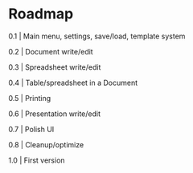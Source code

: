 # Roadmap

0.1 | Main menu, settings, save/load, template system

0.2 | Document write/edit

0.3 | Spreadsheet write/edit

0.4 | Table/spreadsheet in a Document

0.5 | Printing

0.6 | Presentation write/edit

0.7 | Polish UI

0.8 | Cleanup/optimize

1.0 | First version
